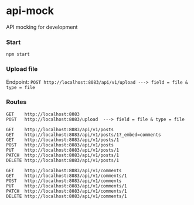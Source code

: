 # api-mock
API mocking for development

### Start

`npm start`

### Upload file

Endpoint: `POST http://localhost:8083/api/v1/upload ---> field = file & type = file`

### Routes

```
GET    http://localhost:8083
POST   http://localhost:8083/upload  ---> field = file & type = file

GET    http://localhost:8083/api/v1/posts
GET    http://localhost:8083/api/v1/posts/1?_embed=comments
GET    http://localhost:8083/api/v1/posts/1
POST   http://localhost:8083/api/v1/posts
PUT    http://localhost:8083/api/v1/posts/1
PATCH  http://localhost:8083/api/v1/posts/1
DELETE http://localhost:8083/api/v1/posts/1

GET    http://localhost:8083/api/v1/comments
GET    http://localhost:8083/api/v1/comments/1
POST   http://localhost:8083/api/v1/comments
PUT    http://localhost:8083/api/v1/comments/1
PATCH  http://localhost:8083/api/v1/comments/1
DELETE http://localhost:8083/api/v1/comments/1
```

